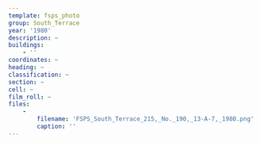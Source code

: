 ```yaml
---
template: fsps_photo
group: South_Terrace
year: '1980'
description: ~
buildings:
    - ''
coordinates: ~
heading: ~
classification: ~
section: ~
cell: ~
film_roll: ~
files:
    -
        filename: 'FSPS_South_Terrace_215,_No._190,_13-A-7,_1980.png'
        caption: ''
---
```

